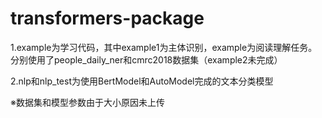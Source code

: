 # transformers-package
1.example为学习代码，其中example1为主体识别，example为阅读理解任务。分别使用了people_daily_ner和cmrc2018数据集（example2未完成）

2.nlp和nlp_test为使用BertModel和AutoModel完成的文本分类模型

※数据集和模型参数由于大小原因未上传
